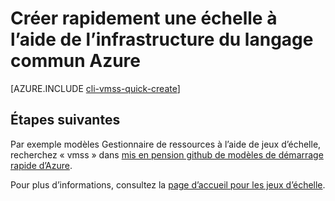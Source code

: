 <properties
    pageTitle="Mettre à l’échelle jeux infrastructure du langage commun rapide créer | Microsoft Azure"
    description="Déployer échelle jeux à l’aide d’infrastructure du langage commun rapide créer."
    keywords="machine virtuelle échelle jeux" 
    services="virtual-machine-scale-sets"
    documentationCenter=""
    authors="gatneil"
    manager="madhana"
    editor="tysonn"
    tags="azure-resource-manager" />

<tags
    ms.service="virtual-machine-linux"
    ms.workload="infrastructure-services"
    ms.tgt_pltfrm="vm-linux"
    ms.devlang="na"
    ms.topic="article"
    ms.date="03/31/2016"
    ms.author="gatneil"/>

# <a name="quickly-create-a-scale-set-using-the-azure-cli"></a>Créer rapidement une échelle à l’aide de l’infrastructure du langage commun Azure

[AZURE.INCLUDE [cli-vmss-quick-create](../../includes/virtual-machines-linux-cli-vmss-quick-create-include.md)]

## <a name="next-steps"></a>Étapes suivantes

Par exemple modèles Gestionnaire de ressources à l’aide de jeux d’échelle, recherchez « vmss » dans [mis en pension github de modèles de démarrage rapide d’Azure](https://github.com/Azure/azure-quickstart-templates).

Pour plus d’informations, consultez la [page d’accueil pour les jeux d’échelle](https://azure.microsoft.com/services/virtual-machine-scale-sets/).

